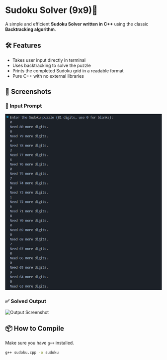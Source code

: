 # Sudoku Solver (9x9)🧩

A simple and efficient **Sudoku Solver written in C++** using the classic **Backtracking algorithm**.

## 🛠 Features

- Takes user input directly in terminal
- Uses backtracking to solve the puzzle
- Prints the completed Sudoku grid in a readable format
- Pure C++ with no external libraries

## 📸 Screenshots

### 🧾 Input Prompt
![Input Screenshot](sudoku/images/Input.png)

### ✅ Solved Output
![Output Screenshot](sudokuimages/Answer.png)

## 📦 How to Compile

Make sure you have `g++` installed.

```bash
g++ sudoku.cpp -o sudoku
